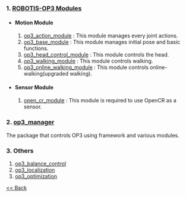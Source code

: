 ### 1. [ROBOTIS-OP3 Modules]
 - #### Motion Module
   1. [op3_action_module] : This module manages every joint actions.  
   2. [op3_base_module] : This module manages initial pose and basic functions.  
   3. [op3_head_control_module] : This module controls the head.  
   4. [op3_walking_module] : This module controls walking.  
   5. [op3_online_walking_module] : This module controls online-walking(upgraded walking).

 - #### Sensor Module
   1. [open_cr_module] : This module is required to use OpenCR as a sensor.  

### 2. [op3_manager]
  The package that controls OP3 using framework and various modules.   

### 3. Others
  1. [op3_balance_control]
  2. [op3_localization]
  3. [op3_optimization]


[&lt;&lt; Back](op3_user's_guide.md)  

[ROBOTIS-OP3 Modules]:[robotis_op3_modules.md
[op3_action_module]:op3_action_module.md
[op3_base_module]:op3_base_module.md
[op3_head_control_module]:op3_head_control_module.md
[op3_walking_module]:op3_walking_module.md
[op3_online_walking_module]:op3_online_walking_module.md
[open_cr_module]:open_cr_module.md
[op3_manager]:op3_manager.md
[op3_balance_control]:op3_balance_control.md
[op3_localization]:op3_localization.md
[op3_optimization]:op3_optimization.md
